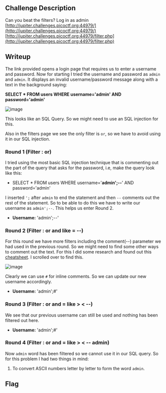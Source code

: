## Challenge Description
Can you beat the filters? Log in as admin 
[http://jupiter.challenges.picoctf.org:44979/](http://jupiter.challenges.picoctf.org:44979/)
[http://jupiter.challenges.picoctf.org:44979/filter.php](http://jupiter.challenges.picoctf.org:44979/filter.php)


## Writeup
The link provided opens a login page that requires us to enter a username and password. Now for starting I tried the username and password as `admin` and `admin`. It displays an invalid username/password message along with a text in the background saying:

**SELECT * FROM users WHERE username='admin' AND password='admin'**

![image](https://github.com/AKripper/COPS-CSOC/assets/167231621/bce2eee5-1848-4492-8c7b-53d82c479215)

This looks like an SQL Query. So we might need to use an SQL injection for this. 

Also in the filters page we see the only filter is `or`, so we have to avoid using it in our SQL injection.

### Round 1 (Filter : or)
I tried using the most basic SQL injection technique that is commenting out the part of the query that asks for the password, i.e, make the query look like this:

- SELECT * FROM users WHERE username='**admin';--**' AND password='admin'

I inserted `';` after `admin` to end the statement and then `--` comments out the rest of the statement. So to be able to do this we have to write our username as `admin';--`. This helps us enter Round 2.
- **Username:** 'admin';--'

### Round 2 (Filter : or and like = --)
For this round we have more filters including the comment(--) parameter we had used in the previous round. So we might need to find some other ways to comment out the text. For this I did some research and found out this [cheatsheet](https://www.sisense.com/blog/sql-symbol-cheatsheet/). I scrolled over to find this.

![image](https://github.com/AKripper/COPS-CSOC/assets/167231621/dbf80918-85a9-4f58-82cf-5192850ab38e)

Clearly we can use `#` for inline comments. So we can update our new username accordingly.
- **Username:** 'admin';#'

### Round 3 (Filter : or and = like > < --)
We see that our previous username can still be used and nothing has been filtered out here.
- **Username:** 'admin';#'

### Round 4 (Filter : or and = like > < -- admin)
Now `admin` word has been filtered so we cannot use it in our SQL query. So for this problem I had two things in mind:
1. To convert ASCII numbers letter by letter to form the word `admin`.

## Flag

